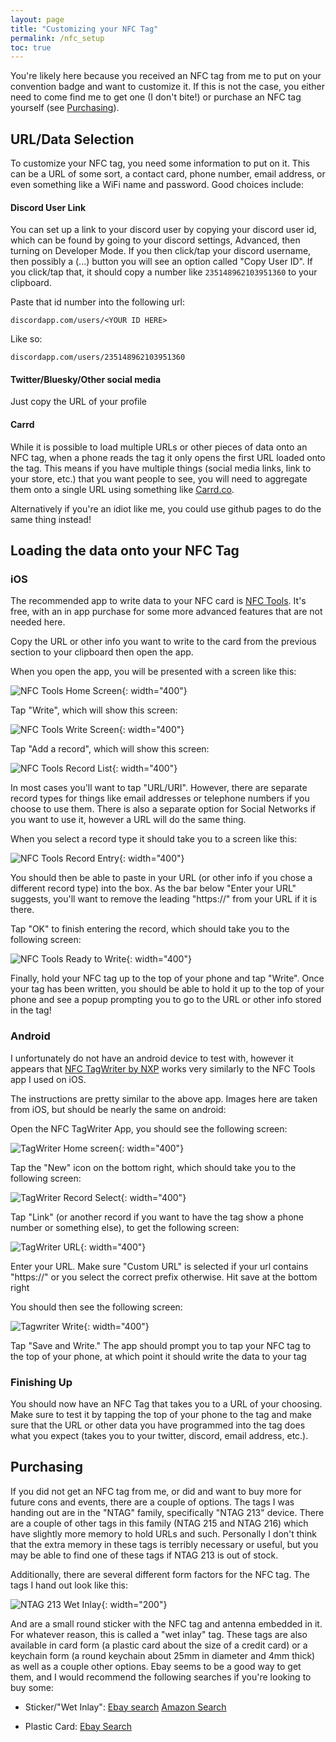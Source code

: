 ```yaml
---
layout: page
title: "Customizing your NFC Tag"
permalink: /nfc_setup
toc: true
---
```


You're likely here because you received an NFC tag from me to put on your convention badge and want to customize it. If this is not the case, you either need to come find me to get one (I don't bite!) or purchase an NFC tag yourself (see [Purchasing](#purchasing)).

## URL/Data Selection
To customize your NFC tag, you need some information to put on it. This can be a URL of some sort, a contact card, phone number, email address, or even something like a WiFi name and password. Good choices include:

#### Discord User Link

You can set up a link to your discord user by copying your discord user id, which can be found by going to your discord settings, Advanced, then turning on Developer Mode. If you then click/tap your discord username, then possibly a (...) button you will see an option called "Copy User ID". If you click/tap that, it should copy a number like `235148962103951360` to your clipboard.

Paste that id number into the following url:

`discordapp.com/users/<YOUR ID HERE>`

Like so:

`discordapp.com/users/235148962103951360`

#### Twitter/Bluesky/Other social media 

Just copy the URL of your profile

#### Carrd

While it is possible to load multiple URLs or other pieces of data onto an NFC tag, when a phone reads the tag it only opens the first URL loaded onto the tag. This means if you have multiple things (social media links, link to your store, etc.) that you want people to see, you will need to aggregate them onto a single URL using something like [Carrd.co](https://carrd.co/).

Alternatively if you're an idiot like me, you could use github pages to do the same thing instead!

## Loading the data onto your NFC Tag

### iOS

The recommended app to write data to your NFC card is [NFC Tools](https://apps.apple.com/us/app/nfc-tools/id1252962749). It's free, with an in app purchase for some more advanced features that are not needed here.

Copy the URL or other info you want to write to the card from the previous section to your clipboard then open the app.

When you open the app, you will be presented with a screen like this:

![NFC Tools Home Screen](images/IMG_7344.PNG){: width="400"}

Tap "Write", which will show this screen:

![NFC Tools Write Screen](images/IMG_7345.PNG){: width="400"}

Tap "Add a record", which will show this screen:

![NFC Tools Record List](images/IMG_7346.PNG){: width="400"}

In most cases you'll want to tap "URL/URI". However, there are separate record types for things like email addresses or telephone numbers if you choose to use them. There is also a separate option for Social Networks if you want to use it, however a URL will do the same thing.

When you select a record type it should take you to a screen like this:

![NFC Tools Record Entry](images/IMG_7347.PNG){: width="400"}

You should then be able to paste in your URL (or other info if you chose a different record type) into the box. As the bar below "Enter your URL" suggests, you'll want to remove the leading "https://" from your URL if it is there.

Tap "OK" to finish entering the record, which should take you to the following screen:

![NFC Tools Ready to Write](images/IMG_7348.PNG){: width="400"}

Finally, hold your NFC tag up to the top of your phone and tap "Write". 
Once your tag has been written, you should be able to hold it up to the top of your phone and see a popup prompting you to go to the URL or other info stored in the tag!

### Android

I unfortunately do not have an android device to test with, however it appears that [NFC TagWriter by NXP](https://play.google.com/store/apps/details?id=com.nxp.nfc.tagwriter&hl=en_US&pli=1) works very similarly to the NFC Tools app I used on iOS. 

The instructions are pretty similar to the above app. Images here are taken from iOS, but should be nearly the same on android:

Open the NFC TagWriter App, you should see the following screen:

![TagWriter Home screen](images/IMG_7354.PNG){: width="400"}

Tap the "New" icon on the bottom right, which should take you to the following screen:

![TagWriter Record Select](images/IMG_7355.PNG){: width="400"}

Tap "Link" (or another record if you want to have the tag show a phone number or something else), to get the following screen:

![TagWriter URL](images/IMG_7357.PNG){: width="400"}

Enter your URL. Make sure "Custom URL" is selected if your url contains "https://" or you select the correct prefix otherwise. Hit save at the bottom right

You should then see the following screen:

![Tagwriter Write](images/IMG_7358.PNG){: width="400"}

Tap "Save and Write." The app should prompt you to tap your NFC tag to the top of your phone, at which point it should write the data to your tag

### Finishing Up

You should now have an NFC Tag that takes you to a URL of your choosing. Make sure to test it by tapping the top of your phone to the tag and make sure that the URL or other data you have programmed into the tag does what you expect (takes you to your twitter, discord, email address, etc.).

## Purchasing

If you did not get an NFC tag from me, or did and want to buy more for future cons and events, there are a couple of options. The tags I was handing out are in the "NTAG" family, specifically "NTAG 213" device. There are a couple of other tags in this family (NTAG 215 and NTAG 216) which have slightly more memory to hold URLs and such. Personally I don't think that the extra memory in these tags is terribly necessary or useful, but you may be able to find one of these tags if NTAG 213 is out of stock.

Additionally, there are several different form factors for the NFC tag. The tags I hand out look like this:

![NTAG 213 Wet Inlay](images/IMG_7349.JPG){: width="200"}

And are a small round sticker with the NFC tag and antenna embedded in it. For whatever reason, this is called a "wet inlay" tag. These tags are also available in card form (a plastic card about the size of a credit card) or a keychain form (a round keychain about 25mm in diameter and 4mm thick) as well as a couple other options. Ebay seems to be a good way to get them, and I would recommend the following searches if you're looking to buy some:

- Sticker/"Wet Inlay": [Ebay search](https://www.ebay.com/sch/i.html?_nkw=ntag213+wet+inlay&_sacat=0&_odkw=ntag213+plastic+card&_osacat=0) [Amazon Search](https://www.amazon.com/s?k=ntag213+stickers&crid=3RSKRI4CPAU2Z&sprefix=ntag213+stickers%2Caps%2C87&ref=nb_sb_noss_1)

- Plastic Card: [Ebay Search](https://www.ebay.com/sch/i.html?_nkw=ntag213+plastic+card&_sacat=0&_from=R40&_trksid=p2334524.m570.l1313&_odkw=ntag213+wet+inlay&_osacat=0)

